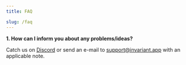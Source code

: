 ```yaml
---
title: FAQ

slug: /faq
---
```


**1. How can I inform you about any problems/ideas?**

Catch us on [Discord](https://discord.gg/w6hTeWTJvG) or send an e-mail to [support@invariant.app](mailto:support@invariant.app) with an applicable note.
